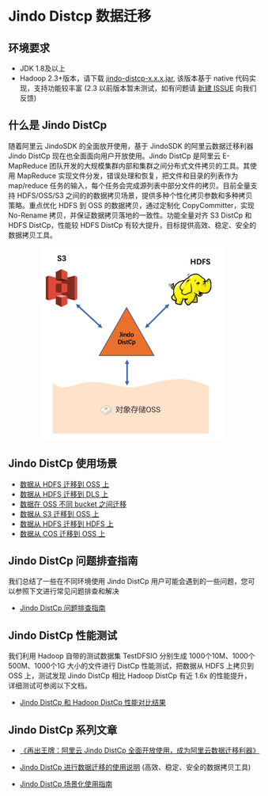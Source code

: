 # Jindo Distcp 数据迁移

## 环境要求
* JDK 1.8及以上
* Hadoop 2.3+版本，请下载 [jindo-distcp-x.x.x.jar](../jindosdk_download.md), 该版本基于 native 代码实现，支持功能较丰富
(2.3 以前版本暂未测试，如有问题请 [新建 ISSUE](https://github.com/aliyun/alibabacloud-jindodata/issues/new) 向我们反馈)

## 什么是 Jindo DistCp
随着阿里云 JindoSDK 的全面放开使用，基于 JindoSDK 的阿里云数据迁移利器 Jindo DistCp 现在也全面面向用户开放使用。Jindo DistCp 是阿里云 E-MapReduce 团队开发的大规模集群内部和集群之间分布式文件拷贝的工具。其使用 MapReduce 实现文件分发，错误处理和恢复，把文件和目录的列表作为 map/reduce 任务的输入，每个任务会完成源列表中部分文件的拷贝。目前全量支持 HDFS/OSS/S3 之间的的数据拷贝场景，提供多种个性化拷贝参数和多种拷贝策略。重点优化 HDFS 到 OSS 的数据拷贝，通过定制化 CopyCommitter，实现 No-Rename 拷贝，并保证数据拷贝落地的一致性。功能全量对齐 S3 DistCp 和 HDFS DistCp，性能较 HDFS DistCp 有较大提升，目标提供高效、稳定、安全的数据拷贝工具。

<div align=center>
<img src="../pic/jindo_distcp.png" width = "370" height = "390" />
</div>

## Jindo DistCp 使用场景

* [数据从 HDFS 迁移到 OSS 上](jindo_distcp_on_hdfs_to_oss.md)
* [数据从 HDFS 迁移到 DLS 上](jindo_distcp_how_to_hdfs_to_dls.md)
* [数据在 OSS 不同 bucket 之间迁移](jindo_distcp_on_oss_to_oss.md)
* [数据从 S3 迁移到 OSS 上](jindo_distcp_on_s3_to_oss.md)
* [数据从 HDFS 迁移到 HDFS 上](jindo_distcp_on_hdfs_to_hdfs.md)
* [数据从 COS 迁移到 OSS 上](jindo_distcp_on_cos_to_oss.md)

## Jindo DistCp 问题排查指南
我们总结了一些在不同环境使用 Jindo DistCp 用户可能会遇到的一些问题，您可以参照下文进行常见问题排查和解决
* [Jindo DistCp 问题排查指南](jindo_distcp_QA.md)

## Jindo DistCp 性能测试
我们利用 Hadoop 自带的测试数据集 TestDFSIO 分别生成 1000个10M、1000个500M、1000个1G 大小的文件进行 DistCp 性能测试，把数据从 HDFS 上拷贝到 OSS 上，测试发现 Jindo DistCp 相比 Hadoop DistCp 有近 1.6x 的性能提升，详细测试可参阅以下文档。
* [Jindo DistCp 和 Hadoop DistCp 性能对比结果](jindo_distcp_vs_hadoop_distcp.md)

## Jindo DistCp 系列文章
* [《再出王牌：阿里云 Jindo DistCp 全面开放使用，成为阿里云数据迁移利器》](https://developer.aliyun.com/article/767803)

* [Jindo DistCp 进行数据迁移的使用说明](jindo_distcp_how_to.md) (高效、稳定、安全的数据拷贝工具)

* [Jindo DistCp 场景化使用指南](jindo_distcp_scenario_guidance.md)
